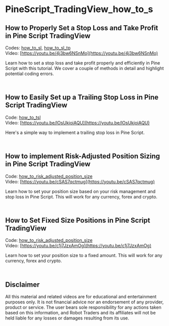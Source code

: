 # PineScript_TradingView_how_to_s


How to Properly Set a Stop Loss and Take Profit in Pine Script TradingView
-------------
Codes: [how_to_sl](https://github.com/RobotTraders/PineScript_TradingView_how_to_s/blob/main/how_to_sl), 
[how_to_sl_tp](https://github.com/RobotTraders/PineScript_TradingView_how_to_s/blob/main/how_to_sl_tp) \
Video: [https://youtu.be/4j3bw6NSnMo](https://youtu.be/4j3bw6NSnMo)

Learn how to set a stop loss and take profit properly and efficiently in Pine Script with this tutorial. We cover a couple of methods in detail and highlight potential coding errors. 

\
How to Easily Set up a Trailing Stop Loss in Pine Script TradingView
-------------
Code: [how_to_tsl](https://github.com/RobotTraders/PineScript_TradingView_how_to_s/blob/main/how_to_tsl) \
Video: [https://youtu.be/lOsUkjoiAQU](https://youtu.be/lOsUkjoiAQU)

Here's a simple way to implement a trailing stop loss in Pine Script.

\
How to implement Risk-Adjusted Position Sizing in Pine Script TradingView
-------------
Code: [how_to_risk_adjusted_position_size](https://github.com/RobotTraders/PineScript_TradingView_how_to_s/blob/main/how_to_risk_adjusted_position_size) \
Video: [https://youtu.be/cSAS7qctmug](https://youtu.be/cSAS7qctmug)

Learn how to set your position size based on your risk management and stop loss in Pine Script. This will work for any currency, forex and crypto.

\
How to Set Fixed Size Positions in Pine Script TradingView
-------------
Code: [how_to_risk_adjusted_position_size](https://github.com/RobotTraders/PineScript_TradingView_how_to_s/blob/main/how_to_risk_adjusted_position_size) \
Video: [https://youtu.be/c1j7JzxAmOg](https://youtu.be/c1j7JzxAmOg)

Learn how to set your position size to a fixed amount. This will work for any currency, forex and crypto.

\
Disclaimer
-------------
All this material and related videos are for educational and entertainment purposes only. It is not financial advice nor an endorsement of any provider, product or service. The user bears sole responsibility for any actions taken based on this information, and Robot Traders and its affiliates will not be held liable for any losses or damages resulting from its use. 
